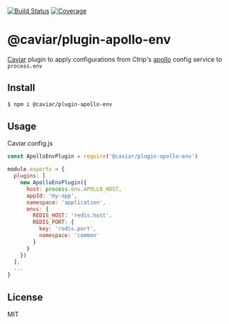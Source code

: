 [![Build Status](https://travis-ci.org/kaelzhang/caviar-plugin-apollo-env.svg?branch=master)](https://travis-ci.org/kaelzhang/caviar-plugin-apollo-env)
[![Coverage](https://codecov.io/gh/kaelzhang/caviar-plugin-apollo-env/branch/master/graph/badge.svg)](https://codecov.io/gh/kaelzhang/caviar-plugin-apollo-env)

# @caviar/plugin-apollo-env

[Caviar](https://github.com/kaelzhang/caviar) plugin to apply configurations from Ctrip's [apollo](https://github.com/ctripcorp/apollo) config service to `process.env`

## Install

```sh
$ npm i @caviar/plugin-apollo-env
```

## Usage

Caviar.config.js

```js
const ApolloEnvPlugin = require('@caviar/plugin-apollo-env')

module.exports = {
  plugins: [
    new ApolloEnvPlugin({
      host: process.env.APOLLO_HOST,
      appId: 'my-app',
      namespace: 'application',
      envs: {
        REDIS_HOST: 'redis.host',
        REDIS_PORT: {
          key: 'redis.port',
          namespace: 'common'
        }
      }
    })
  ],
  ...
}
```

## License

MIT
